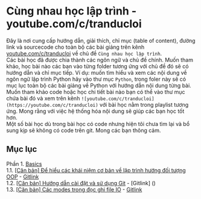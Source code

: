 # Cùng nhau học lập trình - youtube.com/c/tranducloi
Đây là nơi cung cấp hướng dẫn, giải thích, chỉ mục (table of content), đường link và sourcecode cho toàn bộ các bài giảng trên kênh [youtube.com/c/tranducloi](https://youtube.com/c/tranducloi) về chủ đề `Cùng nhau học lập trình`.  
Các bài học đã được chia thành các ngôn ngữ và chủ đề chính. Muốn tham khảo, học bài nào các bạn vào từng folder tương ứng với chủ đề đó sẽ có hướng dẫn và chỉ mục tiếp. Ví dụ: muốn tìm hiểu và xem các nội dung về ngôn ngữ lập trình Python hãy vào thư mục `Python`, trong foler này sẽ có mục lục toàn bộ các bài giảng về Python với hướng dẫn nội dung từng bài. Muốn tham khảo code hoặc học chi tiết bài nào bạn có thể vào thư mục chứa bài đó và xem trên kênh `![youtube.com/c/tranducloi](https://youtube.com/c/tranducloi)` với bài học nằm trong playlist tương ứng. Mong rằng với việc hệ thống hóa nội dung sẽ giúp các bạn học tốt hơn.  
Một số bài học dù trong bài học có code nhưng hiện tôi chưa tìm lại và bổ sung kịp sẽ không có code trên git. Mong các bạn thông cảm.
## Mục lục
Phần 1. [Basics](https://www.youtube.com/playlist?list=PLzEEDSVPTnycst5sYvACyTR0dklKZ2ITC)  
1.1. [[Căn bản] Để hiểu các khái niệm cơ bản về lập trình hướng đối tượng OOP](https://www.youtube.com/watch?v=NWGEiPXVDtk&index=2&t=0s&list=PLzEEDSVPTnycst5sYvACyTR0dklKZ2ITC) - [Gitlink]()  
1.2. [[Căn bản] Hướng dẫn cài đặt và sử dụng Git](https://www.youtube.com/watch?v=4Xtiix8uc3s&list=PLzEEDSVPTnycst5sYvACyTR0dklKZ2ITC&index=3&t=0s) - [Gitlink] ()  
1.3. [[Căn bản] Các modes trong đọc ghi file IO](https://www.youtube.com/watch?v=B8UwDb9aZIk&index=4&t=0s&list=PLzEEDSVPTnycst5sYvACyTR0dklKZ2ITC) - [Gitlink]()  
